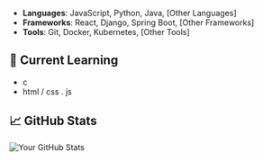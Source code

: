 - **Languages**: JavaScript, Python, Java, [Other Languages]
- **Frameworks**: React, Django, Spring Boot, [Other Frameworks]
- **Tools**: Git, Docker, Kubernetes, [Other Tools]

## 🌱 Current Learning

- c
- html / css . js

## 📈 GitHub Stats

![Your GitHub Stats](https://github-readme-stats.vercel.app/api?username=[your-username]&show_icons=true&hide_title=true&count_private=true&hide=prs)
